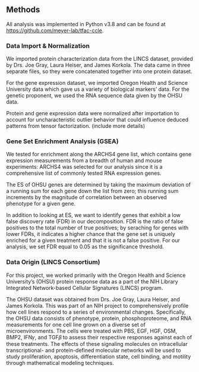 ## Methods

All analysis was implemented in Python v3.8 and can be found at <https://github.com/meyer-lab/tfac-ccle>.

### Data Import & Normalization
We imported protein characterization data from the LINCS dataset, provided by Drs. Joe Gray, Laura Heiser, and James Korkola. The data came in three separate files, so they were concatenated together into one protein dataset.
	
For the gene expression dataset, we imported Oregon Health and Science University data which gave us a variety of biological markers’ data. For the genetic proponent, we used the RNA sequence data given by the OHSU data.

Protein and gene expression data were normalized after importation to account for uncharacteristic outlier behavior that could influence deduced patterns from tensor factorization. (include more details)

### Gene Set Enrichment Analysis (GSEA) 
We tested for enrichment along the ARCHS4 gene list, which contains gene expression measurements from a breadth of human and mouse experiments: ARCHS4 was selected for our analysis since it is a comprehensive list of commonly tested RNA expression genes.

The ES of OHSU genes are determined by taking the maximum deviation of a running sum for each gene down the list from zero; this running sum increments by the magnitude of correlation between an observed phenotype for a given gene.

In addition to looking at ES, we want to identify genes that exhibit a low false discovery rate (FDR) in our decomposition. FDR is the ratio of false positives to the total number of true positives; by seraching for genes with lower FDRs, it indicates a higher chance that the gene set is uniquely enriched for a given treatment and that it is not a false positive. For our analysis, we set FDR equal to 0.05 as the significance threshold. 

### Data Origin (LINCS Consortium)
For this project, we worked primarily with the Oregon Health and Science University’s (OHSU) protein response data as a part of the NIH Library Integrated Network-based Cellular Signatures (LINCS) program. 

The OHSU dataset was obtained from Drs. Joe Gray, Laura Heiser, and James Korkola. This was part of an NIH project to comprehensively profile how cell lines respond to a series of environmental changes. Specifically, the OHSU data consists of phenotype, protein, phosphoproteome, and RNA measurements for one cell line grown on a diverse set of microenvironments. The cells were treated with PBS, EGF, HGF, OSM, BMP2, IFN𝛾, and TGF𝛽 to assess their respective responses against each of these treatments. The effects of these signaling molecules on intracellular transcriptional- and protein-defined molecular networks will be used to study proliferation, apoptosis, differentiation state, cell binding, and motility through mathematical modeling techniques.
